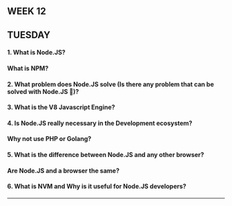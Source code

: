 ## WEEK 12

## TUESDAY


#### 1. What is Node.JS?
#### What is NPM?
#### 2. What problem does Node.JS solve (Is there any problem that can be solved with Node.JS 🤔)?
#### 3. What is the V8 Javascript Engine?
#### 4. Is Node.JS really necessary in the Development ecosystem?
#### Why not use PHP or Golang?
#### 5. What is the difference between Node.JS and any other browser?
#### Are Node.JS and a browser the same?
#### 6. What is NVM and Why is it useful for Node.JS developers?
***
